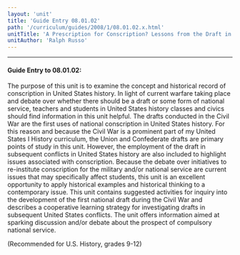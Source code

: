 ```yaml
---
layout: 'unit'
title: 'Guide Entry 08.01.02'
path: '/curriculum/guides/2008/1/08.01.02.x.html'
unitTitle: 'A Prescription for Conscription? Lessons from the Draft in the American Civil War and Compulsory Service in Subsequent Conflicts'
unitAuthor: 'Ralph Russo'
---
```


<body>
<hr/>
 <h4>
  Guide Entry to 08.01.02:
 </h4>
 <p>
  The purpose of this unit is to examine the concept and historical record of conscription in United States history. In light of current warfare taking place and debate over whether there should be a draft or some form of national service, teachers and students in United States history classes and civics should find information in this unit helpful. The drafts conducted in the Civil War are the first uses of national conscription in United States history. For this reason and because the Civil War is a prominent part of my United States I History curriculum, the Union and Confederate drafts are primary points of study in this unit. However, the employment of the draft in subsequent conflicts in United States history are also included to highlight issues associated with conscription. Because the debate over initiatives to re-institute conscription for the military and/or national service are current issues that may specifically affect students, this unit is an excellent opportunity to apply historical examples and historical thinking to a contemporary issue. This unit contains suggested activities for inquiry into the development of the first national draft during the Civil War and describes a cooperative learning strategy for investigating drafts in subsequent United States conflicts. The unit offers information aimed at sparking discussion and/or debate about the prospect of compulsory national service.
 </p>
<p>
  (Recommended for U.S. History, grades 9-12)
 </p>

</body>
